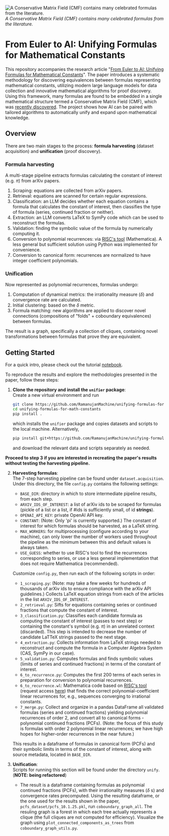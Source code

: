 ![A Conservative Matrix Field (CMF) contains many celebrated formulas from the literature.](image.png)
*A Conservative Matrix Field (CMF) contains many celebrated formulas from the literature.*

# From Euler to AI: Unifying Formulas for Mathematical Constants

This repository accompanies the research article "[From Euler to AI: Unifying Formulas for Mathematical Constants](https://arxiv.org/abs/2502.17533)".
The paper introduces a systematic methodology for discovering equivalences between formulas representing mathematical constants,
utilizing modern large language models for data collection and innovative mathematical algorithms for proof discovery.
Using this framework, many formulas are found to be embedded in a single mathematical structure termed a Conservative Matrix Field (CMF), which was [recently discovered](https://www.pnas.org/doi/10.1073/pnas.2321440121).
The project shows how AI can be paired with tailored algorithms to automatically unify and expand upon mathematical knowledge.

## Overview

There are two main stages to the process: **formula harvesting** (dataset acquisition) and **unification** (proof discovery).

### Formula harvesting

A multi-stage pipeline extracts formulas calculating the constant of interest (e.g. $\pi$) from arXiv papers.

1. Scraping: equations are collected from arXiv papers.
2. Retrieval: equations are scanned for certain regular expressions.
3. Classification: an LLM decides whether each equation contains a formula that calculates the constant of interest, then classifies the type of formula (series, continued fraction or neither).
4. Extraction: an LLM converts LaTeX to SymPy code which can be used to reconstruct the formulas.
5. Validation: finding the symbolic value of the formula by numerically computing it.
6. Conversion to polynomial recurrences: via [RISC's tool](https://risc.jku.at/sw/guess/) (Mathematica). A less general but sufficient solution using Python was implemented for convenience.  
7. Conversion to canonical form: recurrences are normalized to have integer coefficient polynomials.  

### Unification

Now represented as polynomial recurrences, formulas undergo:  
1. Computation of dynamical metrics: the irrationality measure ($\delta$) and convergence rate are calculated.
2. Initial clustering: based on the $\delta$ metric.
3. Formula matching: new algorithms are applied to discover novel connections (compositions of "folds" + coboundary equivalences) between formulas.

The result is a graph, specifically a collection of cliques, containing novel transformations between formulas that prove they are equivalent.  

## Getting Started

For a quick intro, please check out the tutorial [notebook](https://colab.research.google.com/drive/13EC9hwEhoA_xvEu_7p_9wbIl2QjDknqC?authuser=1#scrollTo=Jh-CDhaF0twQ).

To reproduce the results and explore the methodologies presented in the paper, follow these steps:

1. **Clone the repository and install the `unifier` package**:  
   Create a new virtual environment and run
   ```bash
   git clone https://github.com/RamanujanMachine/unifying-formulas-for-math-constants.git
   cd unifying-formulas-for-math-constants
   pip install .
   ```

   which installs the `unifier` package and copies datasets and scripts to the local machine. Alternatively,  

   ```bash
   pip install git+https://github.com/RamanujanMachine/unifying-formulas-for-math-constants.git
   ```
   and download the relevant data and scripts separately as needed.

**Proceed to step 3 if you are interested in recreating the paper's results without testing the harvesting pipeline.**

2. **Harvesting formulas**:  
   The 7-step harvesting pipeline can be found under `dataset.acquisition`.  
   Under this directory, the file `config.py` contains the following settings:
   - `BASE_DIR`: directory in which to store intermediate pipeline results, from each step.
   - `ARXIV_IDS_OF_INTEREST`: a list of arXiv ids to be scraped for formulas (pickle of a list or a list, if #ids is sufficiently small, of id **strings**).
   - `OPENAI_API_KEY`: private OpenAI API key.  
   - `CONSTANT`: (Note: Only 'pi' is currently supported.) The constant of interest for which formulas should be harvested, as a LaTeX string. 
   - `MAX_WORKERS`: for multiprocessing (configure according to your machine), can only lower the number of workers used throughout the pipeline as the minimum between this and default values is always taken.
   - `USE_GUESS`: whether to use RISC's tool to find the recurrences corresponding to series, or use a less general implementation that does not require Mathematica (recommended).  

   Customize `config.py`, then run each of the following scripts in order:
   - `1_scraping.py`: (Note: may take a few weeks for hundreds of thousands of arXiv ids to ensure compliance with the arXiv API guidelines.) Collects LaTeX equation strings from each of the articles in the list `ARXIV_IDS_OF_INTEREST`.  
   - `2_retrieval.py`: Sifts for equations containing series or continued fractions that compute the constant of interest.
   - `3_classification.py`: Classifies each candidate formula as computing the constant of interest (passes to next step) or containing the constant's symbol (e.g. $\pi$) in an unrelated context (discarded). This step is intended to decrease the number of candidate LaTTeX strings passed to the next stage.  
   - `4_extraction.py`: Collects information from LaTeX strings needed to reconstruct and compute the formula in a Computer Algebra System (CAS, SymPy in our case).
   - `5_validation.py`: Computes formulas and finds symbolic values (limits of series and continued fractions) in terms of the constant of interest.
   - `6_to_recurrence.py`: Computes the first 200 terms of each series in preparation for conversion to polynomial recurrences.
   - `6_to_recurrence.wl`: Mathematica code based on [RISC's tool](https://risc.jku.at/sw/guess/) (request access [here](https://www3.risc.jku.at/research/combinat/software/ergosum/installation.html#download)) that finds the correct polynomial-coefficient linear recurrences for, e.g., sequences converging to irrational constants.
   - `7_merge.py`: Collect and organize in a pandas DataFrame all validated formulas (series and continued fractions) yielding polynomial recurrences of order 2, and convert all to canonical forms - polynomial continued fractions (PCFs). (Note: the focus of this study is formulas with order 2 polynomial linear recurrences; we have high hopes for higher-order recurrences in the near future.)  

   This results in a dataframe of formulas in canonical form (PCFs) and their symbolic limits in terms of the constant of interest, along with source metadata, located in `BASE_DIR`.  

3. **Unification**:  
   Scripts for running this section will be found under the directory `unify`. (**NOTE: being refactored**)  
    - The result is a dataframe containing formulas as polynomial continued fractions (PCFs), with their irrationality measures ($\delta$ s) and convergence rates precomputed.
   Using the resulting dataframe, or the one used for the results shown in the paper, `pcfs_dataset/pcfs_10.1.25.pkl`, run `coboundary_graph_all`.
   The resuling graph is a forest in which each tree actually represents a clique (the full cliques are not computed for efficiency).
   Visualize the graph using `plot_connected_components_as_trees` from `coboundary_graph_utils.py`.
   

